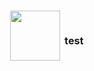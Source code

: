 <p align=center>
<h1 align="center">
<a href="https://google.com"><img src="https://cdn.discordapp.com/attachments/1075496191913099344/1075496192164773888/sakuya.gif" width="80"></a>
<font size=”1”><sup><sup><sup> <!--i have no idea what im doing lol-->
test
</font></sup></sup></sup>
<br>
</p>
